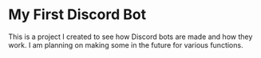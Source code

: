 # My First Discord Bot
This is a project I created to see how Discord bots are made and how they work. I am planning on making some in the future for various functions.